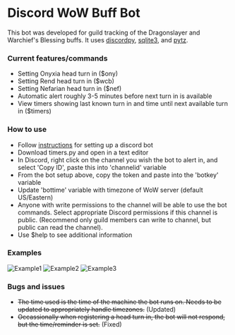 # Discord WoW Buff Bot

This bot was developed for guild tracking of the Dragonslayer and Warchief's Blessing buffs.  It uses [discordpy](https://discordpy.readthedocs.io/en/latest/), [sqlite3](https://docs.python.org/3/library/sqlite3.html), and [pytz](http://pytz.sourceforge.net/).


### Current features/commands

* Setting Onyxia head turn in ($ony)
* Setting Rend head turn in ($wcb)
* Setting Nefarian head turn in ($nef)
* Automatic alert roughly 3-5 minutes before next turn in is available
* View timers showing last known turn in and time until next available turn in ($timers)


### How to use

* Follow [instructions](https://discordpy.readthedocs.io/en/latest/discord.html) for setting up a discord bot
* Download timers.py and open in a text editor
* In Discord, right click on the channel you wish the bot to alert in, and select 'Copy ID', paste this into 'channelid' variable
* From the bot setup above, copy the token and paste into the 'botkey' variable
* Update 'bottime' variable with timezone of WoW server (default US/Eastern)
* Anyone with write permissions to the channel will be able to use the bot commands.  Select appropriate Discord permissions if this channel is public. (Recommend only guild members can write to channel, but public can read the channel).
* Use $help to see additional information


### Examples

![Example1](https://i.imgur.com/WRlj0Dt.png)
![Example2](https://i.imgur.com/iESeQP2.png)
![Example3](https://i.imgur.com/OmfmkH7.png)


### Bugs and issues

* ~~The time used is the time of the machine the bot runs on.  Needs to be updated to appropriately handle timezones.~~ (Updated)
* ~~Occassionally when registering a head turn in, the bot will not respond, but the time/reminder is set.~~ (Fixed)
